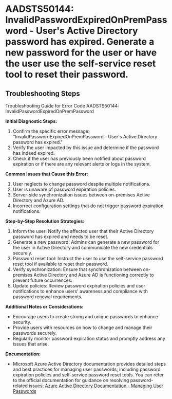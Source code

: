 # AADSTS50144: InvalidPasswordExpiredOnPremPassword - User's Active Directory password has expired. Generate a new password for the user or have the user use the self-service reset tool to reset their password.


## Troubleshooting Steps
Troubleshooting Guide for Error Code AADSTS50144: InvalidPasswordExpiredOnPremPassword

**Initial Diagnostic Steps:**
1. Confirm the specific error message: "InvalidPasswordExpiredOnPremPassword - User's Active Directory password has expired."
2. Verify the user impacted by this issue and determine if the password has indeed expired.
3. Check if the user has previously been notified about password expiration or if there are any relevant alerts or logs in the system.

**Common Issues that Cause this Error:**
1. User neglects to change password despite multiple notifications.
2. User is unaware of password expiration policies.
3. Server-side synchronization issues between on-premises Active Directory and Azure AD.
4. Incorrect configuration settings that do not trigger password expiration notifications.

**Step-by-Step Resolution Strategies:**
1. Inform the user: Notify the affected user that their Active Directory password has expired and needs to be reset.
2. Generate a new password: Admins can generate a new password for the user in Active Directory and communicate the new credentials securely.
3. Password reset tool: Instruct the user to use the self-service password reset tool if available to reset their password.
4. Verify synchronization: Ensure that synchronization between on-premises Active Directory and Azure AD is functioning correctly to prevent future occurrences.
5. Update policies: Review password expiration policies and user notifications to enhance users' awareness and compliance with password renewal requirements.

**Additional Notes or Considerations:**
- Encourage users to create strong and unique passwords to enhance security.
- Provide users with resources on how to change and manage their passwords securely.
- Regularly monitor password expiration status and promptly address any issues that arise.

**Documentation:**
- Microsoft Azure Active Directory documentation provides detailed steps and best practices for managing user passwords, including password expiration policies and self-service password reset tools. You can refer to the official documentation for guidance on resolving password-related issues: [Azure Active Directory Documentation - Managing User Passwords](https://docs.microsoft.com/en-us/azure/active-directory/authentication/concept-sspr-manage)